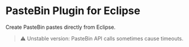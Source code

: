 # PasteBin Plugin for Eclipse

Create PasteBin pastes directly from Eclipse.

> :warning: Unstable version: PasteBin API calls sometimes cause timeouts.

